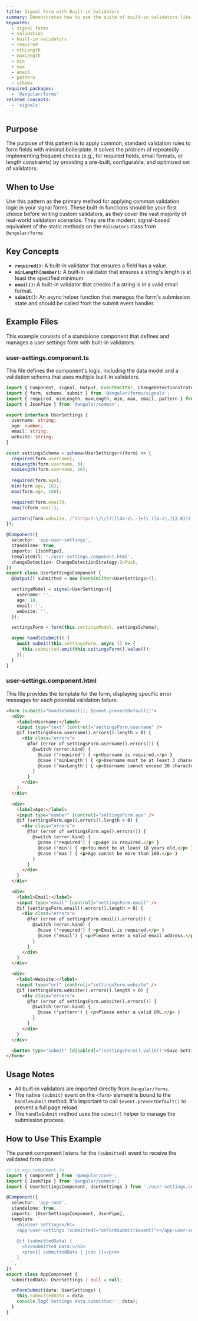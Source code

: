 ```yaml
---
title: Signal Form with Built-in Validators
summary: Demonstrates how to use the suite of built-in validators like `required`, `minLength`, `email`, and `pattern` within a signal form schema.
keywords:
  - signal forms
  - validation
  - built-in validators
  - required
  - minLength
  - maxLength
  - min
  - max
  - email
  - pattern
  - schema
required_packages:
  - '@angular/forms'
related_concepts:
  - 'signals'
---
```


## Purpose

The purpose of this pattern is to apply common, standard validation rules to form fields with minimal boilerplate. It solves the problem of repeatedly implementing frequent checks (e.g., for required fields, email formats, or length constraints) by providing a pre-built, configurable, and optimized set of validators.

## When to Use

Use this pattern as the primary method for applying common validation logic in your signal forms. These built-in functions should be your first choice before writing custom validators, as they cover the vast majority of real-world validation scenarios. They are the modern, signal-based equivalent of the static methods on the `Validators` class from `@angular/forms`.

## Key Concepts

- **`required()`:** A built-in validator that ensures a field has a value.
- **`minLength(number)`:** A built-in validator that ensures a string's length is at least the specified minimum.
- **`email()`:** A built-in validator that checks if a string is in a valid email format.
- **`submit()`:** An async helper function that manages the form's submission state and should be called from the submit event handler.

## Example Files

This example consists of a standalone component that defines and manages a user settings form with built-in validators.

### user-settings.component.ts

This file defines the component's logic, including the data model and a validation schema that uses multiple built-in validators.

```typescript
import { Component, signal, Output, EventEmitter, ChangeDetectionStrategy } from '@angular/core';
import { form, schema, submit } from '@angular/forms/signals';
import { required, minLength, maxLength, min, max, email, pattern } from '@angular/forms/signals';
import { JsonPipe } from '@angular/common';

export interface UserSettings {
  username: string;
  age: number;
  email: string;
  website: string;
}

const settingsSchema = schema<UserSettings>((form) => {
  required(form.username);
  minLength(form.username, 3);
  maxLength(form.username, 20);
  
  required(form.age);
  min(form.age, 18);
  max(form.age, 100);

  required(form.email);
  email(form.email);

  pattern(form.website, /^(https?:\/\/)?([\da-z\.-]+)\.([a-z\.]{2,6})([\/\w \.-]*)*\/?$/);
});

@Component({
  selector: 'app-user-settings',
  standalone: true,
  imports: [JsonPipe],
  templateUrl: './user-settings.component.html',
  changeDetection: ChangeDetectionStrategy.OnPush,
})
export class UserSettingsComponent {
  @Output() submitted = new EventEmitter<UserSettings>();

  settingsModel = signal<UserSettings>({
    username: '',
    age: 18,
    email: '',
    website: '',
  });

  settingsForm = form(this.settingsModel, settingsSchema);

  async handleSubmit() {
    await submit(this.settingsForm, async () => {
      this.submitted.emit(this.settingsForm().value());
    });
  }
}
```

### user-settings.component.html

This file provides the template for the form, displaying specific error messages for each potential validation failure.

```html
<form (submit)="handleSubmit(); $event.preventDefault()">
  <div>
    <label>Username:</label>
    <input type="text" [control]="settingsForm.username" />
    @if (settingsForm.username().errors().length > 0) {
      <div class="errors">
        @for (error of settingsForm.username().errors()) {
          @switch (error.kind) {
            @case ('required') { <p>Username is required.</p> }
            @case ('minLength') { <p>Username must be at least 3 characters.</p> }
            @case ('maxLength') { <p>Username cannot exceed 20 characters.</p> }
          }
        }
      </div>
    }
  </div>

  <div>
    <label>Age:</label>
    <input type="number" [control]="settingsForm.age" />
    @if (settingsForm.age().errors().length > 0) {
      <div class="errors">
        @for (error of settingsForm.age().errors()) {
          @switch (error.kind) {
            @case ('required') { <p>Age is required.</p> }
            @case ('min') { <p>You must be at least 18 years old.</p> }
            @case ('max') { <p>Age cannot be more than 100.</p> }
          }
        }
      </div>
    }
  </div>

  <div>
    <label>Email:</label>
    <input type="email" [control]="settingsForm.email" />
    @if (settingsForm.email().errors().length > 0) {
      <div class="errors">
        @for (error of settingsForm.email().errors()) {
          @switch (error.kind) {
            @case ('required') { <p>Email is required.</p> }
            @case ('email') { <p>Please enter a valid email address.</p> }
          }
        }
      </div>
    }
  </div>

  <div>
    <label>Website:</label>
    <input type="url" [control]="settingsForm.website" />
    @if (settingsForm.website().errors().length > 0) {
      <div class="errors">
        @for (error of settingsForm.website().errors()) {
          @switch (error.kind) {
            @case ('pattern') { <p>Please enter a valid URL.</p> }
          }
        }
      </div>
    }
  </div>

  <button type="submit" [disabled]="!settingsForm().valid()">Save Settings</button>
</form>
```

## Usage Notes

- All built-in validators are imported directly from `@angular/forms`.
- The native `(submit)` event on the `<form>` element is bound to the `handleSubmit` method. It's important to call `$event.preventDefault()` to prevent a full page reload.
- The `handleSubmit` method uses the `submit()` helper to manage the submission process.

## How to Use This Example

The parent component listens for the `(submitted)` event to receive the validated form data.

```typescript
// in app.component.ts
import { Component } from '@angular/core';
import { JsonPipe } from '@angular/common';
import { UserSettingsComponent, UserSettings } from './user-settings.component';

@Component({
  selector: 'app-root',
  standalone: true,
  imports: [UserSettingsComponent, JsonPipe],
  template: `
    <h1>User Settings</h1>
    <app-user-settings (submitted)="onFormSubmit($event)"></app-user-settings>
    
    @if (submittedData) {
      <h2>Submitted Data:</h2>
      <pre>{{ submittedData | json }}</pre>
    }
  `,
})
export class AppComponent {
  submittedData: UserSettings | null = null;

  onFormSubmit(data: UserSettings) {
    this.submittedData = data;
    console.log('Settings data submitted:', data);
  }
}
```
